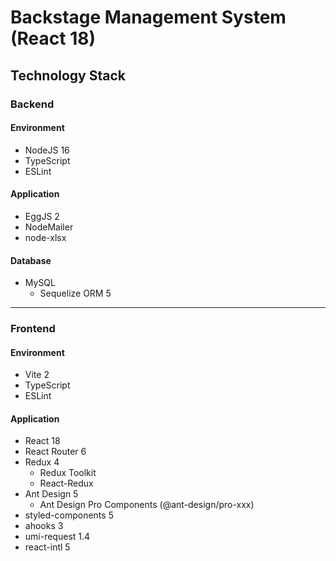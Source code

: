 # Backstage Management System (React 18)

## Technology Stack

### Backend

#### Environment

- NodeJS 16
- TypeScript
- ESLint

#### Application

- EggJS 2
- NodeMailer
- node-xlsx

#### Database

- MySQL
    - Sequelize ORM 5

---

### Frontend

#### Environment

- Vite 2
- TypeScript
- ESLint

#### Application

- React 18
- React Router 6
- Redux 4
  - Redux Toolkit
  - React-Redux
- Ant Design 5
  - Ant Design Pro Components (@ant-design/pro-xxx)
- styled-components 5
- ahooks 3
- umi-request 1.4
- react-intl 5
